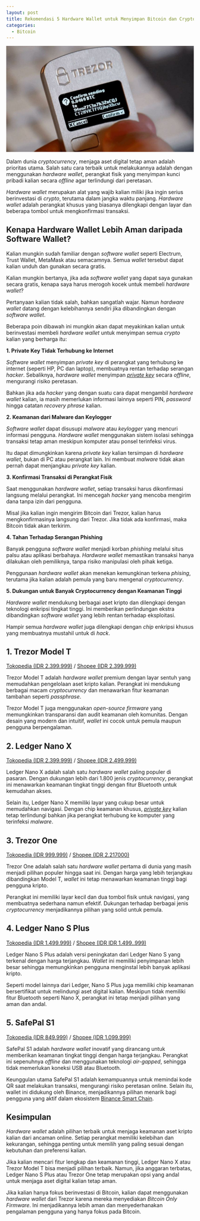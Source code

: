 ```yaml
---
layout: post
title: Rekomendasi 5 Hardware Wallet untuk Menyimpan Bitcoin dan Crypto
categories:
  - Bitcoin
---
```

![Hardware wallet terbaik](/assets/image/hardware-wallet.jpg/)

Dalam dunia *cryptocurrency*, menjaga aset digital tetap aman adalah prioritas utama. Salah satu cara terbaik untuk melakukannya adalah dengan menggunakan *hardware wallet*, perangkat fisik yang menyimpan kunci pribadi kalian secara *offline* agar terlindungi dari peretasan.

*Hardware wallet* merupakan alat yang wajib kalian miliki jika ingin serius berinvestasi di *crypto*, terutama dalam jangka waktu panjang. *Hardware wallet* adalah perangkat khusus yang biasanya dilengkapi dengan layar dan beberapa tombol untuk mengkonfirmasi transaksi.

## Kenapa Hardware Wallet Lebih Aman daripada Software Wallet?

Kalian mungkin sudah familiar dengan *software wallet* seperti Electrum, Trust Wallet, MetaMask atau semacamnya. Semua *wallet* tersebut dapat kalian unduh dan gunakan secara gratis.

Kalian mungkin bertanya, jika ada *software wallet* yang dapat saya gunakan secara gratis, kenapa saya harus merogoh kocek untuk membeli *hardware wallet*?

Pertanyaan kalian tidak salah, bahkan sangatlah wajar. Namun *hardware wallet* datang dengan kelebihannya sendiri jika dibandingkan dengan *software wallet*.

Beberapa poin dibawah ini mungkin akan dapat meyakinkan kalian untuk berinvestasi membeli *hardware wallet* untuk menyimpan semua *crypto* kalian yang berharga itu:

**1. Private Key Tidak Terhubung ke Internet**

*Software wallet* menyimpan *private key* di perangkat yang terhubung ke internet (seperti HP, PC dan laptop), membuatnya rentan terhadap serangan *hacker*. Sebaliknya, *hardware wallet* menyimpan [*private key*](https://rojocrypto.com/private-key/) secara *offline*, mengurangi risiko peretasan.

Bahkan jika ada *hacker* yang dengan suatu cara dapat mengambil *hardware wallet* kalian, ia masih memerlukan informasi lainnya seperti PIN, *password* hingga catatan *recovery phrase* kalian.

**2. Keamanan dari Malware dan Keylogger**

*Software wallet* dapat disusupi *malware* atau *keylogger* yang mencuri informasi pengguna. *Hardware wallet* menggunakan sistem isolasi sehingga transaksi tetap aman meskipun komputer atau ponsel terinfeksi virus.

Itu dapat dimungkinkan karena *private key* kalian tersimpan di *hardware wallet*, bukan di PC atau perangkat lain. Ini membuat *malware* tidak akan pernah dapat menjangkau *private key* kalian.

**3. Konfirmasi Transaksi di Perangkat Fisik**

Saat menggunakan *hardware wallet*, setiap transaksi harus dikonfirmasi langsung melalui perangkat. Ini mencegah *hacker* yang mencoba mengirim dana tanpa izin dari pengguna.

Misal jika kalian ingin mengirim Bitcoin dari Trezor, kalian harus mengkonfirmasinya langsung dari Trezor. Jika tidak ada konfirmasi, maka Bitcoin tidak akan terkirim.

**4. Tahan Terhadap Serangan Phishing**

Banyak pengguna *software wallet* menjadi korban *phishing* melalui situs palsu atau aplikasi berbahaya. *Hardware wallet* memastikan transaksi hanya dilakukan oleh pemiliknya, tanpa risiko manipulasi oleh pihak ketiga.

Penggunaan *hardware wallet* akan menekan kemungkinan terkena *phising*, terutama jika kalian adalah pemula yang baru mengenal *cryptocurrency*.

**5. Dukungan untuk Banyak Cryptocurrency dengan Keamanan Tinggi**

*Hardware wallet* mendukung berbagai aset kripto dan dilengkapi dengan teknologi enkripsi tingkat tinggi. Ini memberikan perlindungan ekstra dibandingkan *software wallet* yang lebih rentan terhadap eksploitasi.

Hampir semua *hardware wallet* juga dilengkapi dengan *chip* enkripsi khusus yang membuatnya mustahil untuk di *hack*.
## 1. Trezor Model T

[Tokopedia (IDR 2.399.999)](https://tokopedia.link/7xwJ02GzJRb) / [Shopee (IDR 2.399.999)](https://invl.me/clml0rn)

Trezor Model T adalah *hardware wallet* premium dengan layar sentuh yang memudahkan pengelolaan aset kripto kalian. Perangkat ini mendukung berbagai macam *cryptocurrency* dan menawarkan fitur keamanan tambahan seperti *passphrase*.

Trezor Model T juga menggunakan *open-source firmware* yang memungkinkan transparansi dan audit keamanan oleh komunitas. Dengan desain yang modern dan intuitif, *wallet* ini cocok untuk pemula maupun pengguna berpengalaman.
## 2. Ledger Nano X

[Tokopedia (IDR 2.399.999)](https://tokopedia.link/xIMM8f3zJRb) / [Shopee (IDR 2.499.999)](https://invl.me/clml0rw)

Ledger Nano X adalah salah satu *hardware wallet* paling populer di pasaran. Dengan dukungan lebih dari 1.800 jenis *cryptocurrency*, perangkat ini menawarkan keamanan tingkat tinggi dengan fitur Bluetooth untuk kemudahan akses.

Selain itu, Ledger Nano X memiliki layar yang cukup besar untuk memudahkan navigasi. Dengan chip keamanan khusus, [*private key*](https://rojocrypto.com/priate-key/) kalian tetap terlindungi bahkan jika perangkat terhubung ke komputer yang terinfeksi *malware*.

## 3. Trezor One

[Tokopedia (IDR 999.999)](https://tokopedia.link/D0L45OfAJRb) / [Shopee (IDR 2.217000)](https://invl.me/clml0s4)

Trezor One adalah salah satu *hardware wallet* pertama di dunia yang masih menjadi pilihan populer hingga saat ini. Dengan harga yang lebih terjangkau dibandingkan Model T, *wallet* ini tetap menawarkan keamanan tinggi bagi pengguna kripto.

Perangkat ini memiliki layar kecil dan dua tombol fisik untuk navigasi, yang membuatnya sederhana namun efektif. Dukungan terhadap berbagai jenis *cryptocurrency* menjadikannya pilihan yang solid untuk pemula.
## 4. Ledger Nano S Plus

[Tokopedia (IDR 1.499.999)](https://tokopedia.link/TfuU8joAJRb) / [Shopee (IDR IDR 1.499..999)](https://invl.me/clml0s9)

Ledger Nano S Plus adalah versi peningkatan dari Ledger Nano S yang terkenal dengan harga terjangkau. *Wallet* ini memiliki penyimpanan lebih besar sehingga memungkinkan pengguna menginstal lebih banyak aplikasi kripto.

Seperti model lainnya dari Ledger, Nano S Plus juga memiliki chip keamanan bersertifikat untuk melindungi aset digital kalian. Meskipun tidak memiliki fitur Bluetooth seperti Nano X, perangkat ini tetap menjadi pilihan yang aman dan andal.

## 5. SafePal S1

[Tokopedia (IDR 849.999)](https://tokopedia.link/DXLGGgBVCQb) / [Shopee (IDR 1.099.999)](https://invl.me/clml0sc)

SafePal S1 adalah *hardware wallet* inovatif yang dirancang untuk memberikan keamanan tingkat tinggi dengan harga terjangkau. Perangkat ini sepenuhnya *offline* dan menggunakan teknologi *air-gapped*, sehingga tidak memerlukan koneksi USB atau Bluetooth.

Keunggulan utama SafePal S1 adalah kemampuannya untuk memindai kode QR saat melakukan transaksi, mengurangi risiko peretasan online. Selain itu, wallet ini didukung oleh Binance, menjadikannya pilihan menarik bagi pengguna yang aktif dalam ekosistem [Binance Smart Chain](https://rojocrypto.com/bep20/).

## Kesimpulan

*Hardware wallet* adalah pilihan terbaik untuk menjaga keamanan aset kripto kalian dari ancaman online. Setiap perangkat memiliki kelebihan dan kekurangan, sehingga penting untuk memilih yang paling sesuai dengan kebutuhan dan preferensi kalian.

Jika kalian mencari fitur lengkap dan keamanan tinggi, Ledger Nano X atau Trezor Model T bisa menjadi pilihan terbaik. Namun, jika anggaran terbatas, Ledger Nano S Plus atau Trezor One tetap merupakan opsi yang andal untuk menjaga aset digital kalian tetap aman.

Jika kalian hanya fokus berinvestasi di Bitcoin, kalian dapat menggunakan *hardware wallet* dari Trezor karena mereka menyediakan *Bitcoin Only Firmware*. Ini menjadikannya lebih aman dan menyederhanakan pengalaman pengguna yang hanya fokus pada Bitcoin.